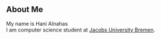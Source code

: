 <h2>About Me</h2>
My name is Hani Alnahas<br>
I am computer science student at <a href="https://www.jacobs-university.de/">Jacobs University Bremen</a>.<br>
